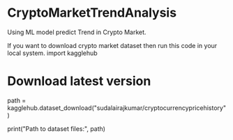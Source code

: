 # CryptoMarketTrendAnalysis
Using ML model predict Trend in Crypto Market.

If you want to download crypto market dataset then run this code in your local system.
import kagglehub

# Download latest version
path = kagglehub.dataset_download("sudalairajkumar/cryptocurrencypricehistory")

print("Path to dataset files:", path)
